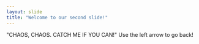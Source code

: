 ```yaml
---
layout: slide
title: "Welcome to our second slide!"
---
```

"CHAOS, CHAOS. CATCH ME IF YOU CAN!"
Use the left arrow to go back!
